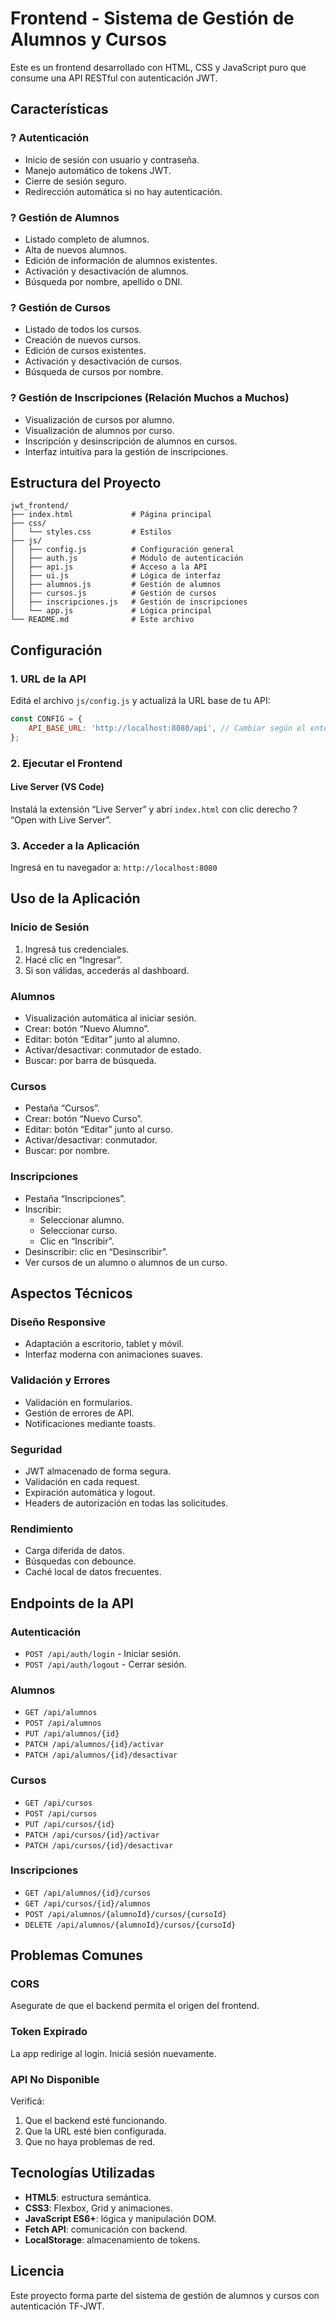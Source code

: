 # Frontend - Sistema de Gestión de Alumnos y Cursos

Este es un frontend desarrollado con HTML, CSS y JavaScript puro que consume una API RESTful con autenticación JWT.

## Características

### ? Autenticación
- Inicio de sesión con usuario y contraseña.
- Manejo automático de tokens JWT.
- Cierre de sesión seguro.
- Redirección automática si no hay autenticación.

### ? Gestión de Alumnos
- Listado completo de alumnos.
- Alta de nuevos alumnos.
- Edición de información de alumnos existentes.
- Activación y desactivación de alumnos.
- Búsqueda por nombre, apellido o DNI.

### ? Gestión de Cursos
- Listado de todos los cursos.
- Creación de nuevos cursos.
- Edición de cursos existentes.
- Activación y desactivación de cursos.
- Búsqueda de cursos por nombre.

### ? Gestión de Inscripciones (Relación Muchos a Muchos)
- Visualización de cursos por alumno.
- Visualización de alumnos por curso.
- Inscripción y desinscripción de alumnos en cursos.
- Interfaz intuitiva para la gestión de inscripciones.

## Estructura del Proyecto


```
jwt_frontend/
├── index.html             # Página principal
├── css/
│   └── styles.css         # Estilos
├── js/
│   ├── config.js          # Configuración general
│   ├── auth.js            # Módulo de autenticación
│   ├── api.js             # Acceso a la API
│   ├── ui.js              # Lógica de interfaz
│   ├── alumnos.js         # Gestión de alumnos
│   ├── cursos.js          # Gestión de cursos
│   ├── inscripciones.js   # Gestión de inscripciones
│   └── app.js             # Lógica principal
└── README.md              # Este archivo
```




## Configuración

### 1. URL de la API

Editá el archivo `js/config.js` y actualizá la URL base de tu API:

```javascript
const CONFIG = {
    API_BASE_URL: 'http://localhost:8080/api', // Cambiar según el entorno
};
```

### 2. Ejecutar el Frontend

#### Live Server (VS Code)
Instalá la extensión “Live Server” y abrí `index.html` con clic derecho ? “Open with Live Server”.

### 3. Acceder a la Aplicación

Ingresá en tu navegador a: `http://localhost:8080`

## Uso de la Aplicación

### Inicio de Sesión

1. Ingresá tus credenciales.
2. Hacé clic en “Ingresar”.
3. Si son válidas, accederás al dashboard.

### Alumnos

- Visualización automática al iniciar sesión.
- Crear: botón “Nuevo Alumno”.
- Editar: botón “Editar” junto al alumno.
- Activar/desactivar: conmutador de estado.
- Buscar: por barra de búsqueda.

### Cursos

- Pestaña “Cursos”.
- Crear: botón “Nuevo Curso”.
- Editar: botón “Editar” junto al curso.
- Activar/desactivar: conmutador.
- Buscar: por nombre.

### Inscripciones

- Pestaña “Inscripciones”.
- Inscribir:
  - Seleccionar alumno.
  - Seleccionar curso.
  - Clic en “Inscribir”.
- Desinscribir: clic en “Desinscribir”.
- Ver cursos de un alumno o alumnos de un curso.

## Aspectos Técnicos

### Diseño Responsive
- Adaptación a escritorio, tablet y móvil.
- Interfaz moderna con animaciones suaves.

### Validación y Errores
- Validación en formularios.
- Gestión de errores de API.
- Notificaciones mediante toasts.

### Seguridad
- JWT almacenado de forma segura.
- Validación en cada request.
- Expiración automática y logout.
- Headers de autorización en todas las solicitudes.

### Rendimiento
- Carga diferida de datos.
- Búsquedas con debounce.
- Caché local de datos frecuentes.

## Endpoints de la API

### Autenticación
- `POST /api/auth/login` - Iniciar sesión.
- `POST /api/auth/logout` - Cerrar sesión.

### Alumnos
- `GET /api/alumnos`
- `POST /api/alumnos`
- `PUT /api/alumnos/{id}`
- `PATCH /api/alumnos/{id}/activar`
- `PATCH /api/alumnos/{id}/desactivar`

### Cursos
- `GET /api/cursos`
- `POST /api/cursos`
- `PUT /api/cursos/{id}`
- `PATCH /api/cursos/{id}/activar`
- `PATCH /api/cursos/{id}/desactivar`

### Inscripciones
- `GET /api/alumnos/{id}/cursos`
- `GET /api/cursos/{id}/alumnos`
- `POST /api/alumnos/{alumnoId}/cursos/{cursoId}`
- `DELETE /api/alumnos/{alumnoId}/cursos/{cursoId}`

## Problemas Comunes

### CORS
Asegurate de que el backend permita el origen del frontend.

### Token Expirado
La app redirige al login. Iniciá sesión nuevamente.

### API No Disponible
Verificá:
1. Que el backend esté funcionando.
2. Que la URL esté bien configurada.
3. Que no haya problemas de red.


## Tecnologías Utilizadas

- **HTML5**: estructura semántica.
- **CSS3**: Flexbox, Grid y animaciones.
- **JavaScript ES6+**: lógica y manipulación DOM.
- **Fetch API**: comunicación con backend.
- **LocalStorage**: almacenamiento de tokens.

## Licencia

Este proyecto forma parte del sistema de gestión de alumnos y cursos con autenticación TF-JWT.
